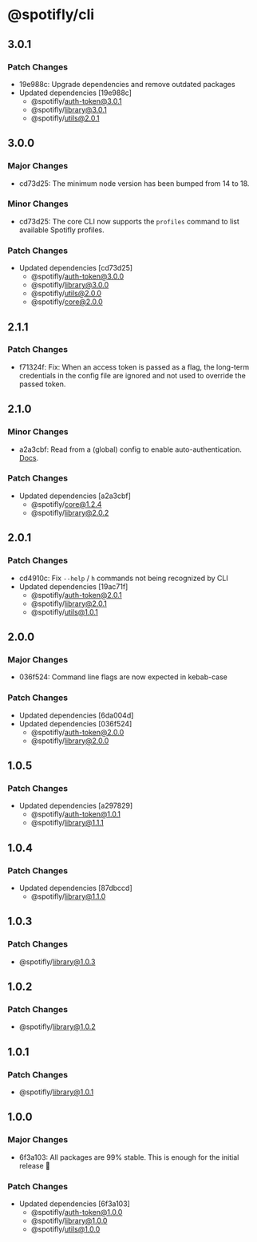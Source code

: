 # @spotifly/cli

## 3.0.1

### Patch Changes

- 19e988c: Upgrade dependencies and remove outdated packages
- Updated dependencies [19e988c]
  - @spotifly/auth-token@3.0.1
  - @spotifly/library@3.0.1
  - @spotifly/utils@2.0.1

## 3.0.0

### Major Changes

- cd73d25: The minimum node version has been bumped from 14 to 18.

### Minor Changes

- cd73d25: The core CLI now supports the `profiles` command to list available Spotifly profiles.

### Patch Changes

- Updated dependencies [cd73d25]
  - @spotifly/auth-token@3.0.0
  - @spotifly/library@3.0.0
  - @spotifly/utils@2.0.0
  - @spotifly/core@2.0.0

## 2.1.1

### Patch Changes

- f71324f: Fix: When an access token is passed as a flag, the long-term credentials in the config file are ignored and not used to override the passed token.

## 2.1.0

### Minor Changes

- a2a3cbf: Read from a (global) config to enable auto-authentication. [Docs](https://spotifly.nougat.dev/docs/command-line#configuration-and-auto-authentication).

### Patch Changes

- Updated dependencies [a2a3cbf]
  - @spotifly/core@1.2.4
  - @spotifly/library@2.0.2

## 2.0.1

### Patch Changes

- cd4910c: Fix `--help` / `h` commands not being recognized by CLI
- Updated dependencies [19ac71f]
  - @spotifly/auth-token@2.0.1
  - @spotifly/library@2.0.1
  - @spotifly/utils@1.0.1

## 2.0.0

### Major Changes

- 036f524: Command line flags are now expected in kebab-case

### Patch Changes

- Updated dependencies [6da004d]
- Updated dependencies [036f524]
  - @spotifly/auth-token@2.0.0
  - @spotifly/library@2.0.0

## 1.0.5

### Patch Changes

- Updated dependencies [a297829]
  - @spotifly/auth-token@1.0.1
  - @spotifly/library@1.1.1

## 1.0.4

### Patch Changes

- Updated dependencies [87dbccd]
  - @spotifly/library@1.1.0

## 1.0.3

### Patch Changes

- @spotifly/library@1.0.3

## 1.0.2

### Patch Changes

- @spotifly/library@1.0.2

## 1.0.1

### Patch Changes

- @spotifly/library@1.0.1

## 1.0.0

### Major Changes

- 6f3a103: All packages are 99% stable. This is enough for the initial release 🎉

### Patch Changes

- Updated dependencies [6f3a103]
  - @spotifly/auth-token@1.0.0
  - @spotifly/library@1.0.0
  - @spotifly/utils@1.0.0
